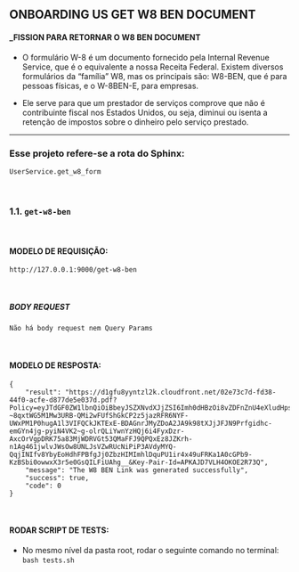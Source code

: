 ## ONBOARDING US GET W8 BEN DOCUMENT
#### _FISSION PARA RETORNAR O W8 BEN DOCUMENT

- O formulário W-8 é um documento fornecido pela Internal Revenue Service, que é o equivalente a nossa Receita Federal. Existem diversos formulários da “família” W8, mas os principais são: W8-BEN, que é para pessoas físicas, e o W-8BEN-E, para empresas.

- Ele serve para que um prestador de serviços comprove que não é contribuinte fiscal nos Estados Unidos, ou seja, diminui ou isenta a retenção de impostos sobre o dinheiro pelo serviço prestado.
___
### Esse projeto refere-se a rota do Sphinx:

```
UserService.get_w8_form
```
&nbsp; 
### 1.1. `get-w8-ben`
&nbsp; 
#### MODELO DE REQUISIÇÃO:

```http://127.0.0.1:9000/get-w8-ben```

&nbsp; 
##### BODY REQUEST
```
Não há body request nem Query Params
```
&nbsp;

#### MODELO DE RESPOSTA:

```
{
    "result": "https://d1gfu8yyntzl2k.cloudfront.net/02e73c7d-fd38-44f0-acfe-d877de5e037d.pdf?Policy=eyJTdGF0ZW1lbnQiOiBbeyJSZXNvdXJjZSI6Imh0dHBzOi8vZDFnZnU4eXludHpsMmsuY2xvdWRmcm9udC5uZXQvMDJlNzNjN2QtZmQzOC00NGYwLWFjZmUtZDg3N2RlNWUwMzdkLnBkZiIsIkNvbmRpdGlvbiI6eyJEYXRlTGVzc1RoYW4iOnsiQVdTOkVwb2NoVGltZSI6MTY1NzY2MTcxOX0sIklwQWRkcmVzcyI6eyJBV1M6U291cmNlSXAiOiIwLjAuMC4wLzAifX19XX0_&Signature=ZfHOY8ypk-~8qxtWG5M1Mw3URB-QMi2wFUfShGkCP2z5jazRFR6NYF-UWxPM1P0hugA1l3VIFQCkJKTExE-BDAGnrJMyZDoA2JA9k98tXJjJFJN9Prfgidhc-emGYn4jg-pyiN4VK2~g-olrQLiYwnYzHQj6i4FyxDzr-AxcOrVgpDRK75a83MjWDRVGt53QMaFFJ9QPQxEz8JZKrh-n1Ag461jwlvJWsOw8UNLJsVZwRUcNiPiP3AVdyMYQ-QqjINIfv8YbyEoHdhFPBfgJj0ZbzHIMImhlDquPU1ir4x49uFRKa1A0cGPb9-KzBSbi0owwxX3r5e0GsQILFiUAhg__&Key-Pair-Id=APKAJD7VLH4OKOE2R73Q",
    "message": "The W8 BEN Link was generated successfully",
    "success": true,
    "code": 0
}
```
&nbsp;
#### RODAR SCRIPT DE TESTS:

- No mesmo nível da pasta root, rodar o seguinte comando no terminal: `bash tests.sh`

&nbsp;